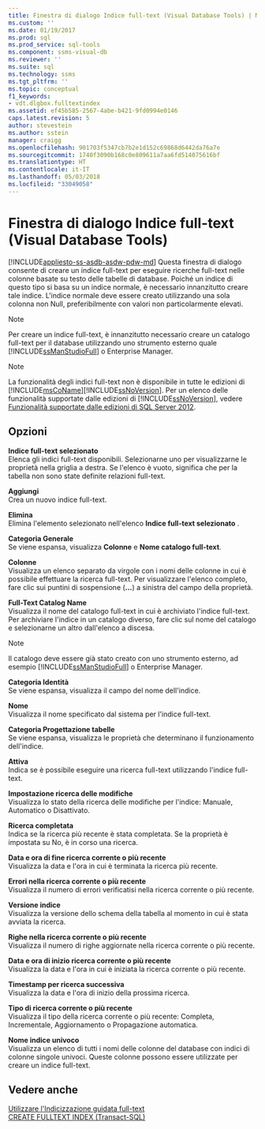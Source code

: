 ```yaml
---
title: Finestra di dialogo Indice full-text (Visual Database Tools) | Microsoft Docs
ms.custom: ''
ms.date: 01/19/2017
ms.prod: sql
ms.prod_service: sql-tools
ms.component: ssms-visual-db
ms.reviewer: ''
ms.suite: sql
ms.technology: ssms
ms.tgt_pltfrm: ''
ms.topic: conceptual
f1_keywords:
- vdt.dlgbox.fulltextindex
ms.assetid: ef45b585-2567-4abe-b421-9fd0994e0146
caps.latest.revision: 5
author: stevestein
ms.author: sstein
manager: craigg
ms.openlocfilehash: 901703f5347cb7b2e1d152c69868d6442da76a7e
ms.sourcegitcommit: 1740f3090b168c0e809611a7aa6fd514075616bf
ms.translationtype: HT
ms.contentlocale: it-IT
ms.lasthandoff: 05/03/2018
ms.locfileid: "33049058"
---
```

# <a name="full-text-index-dialog-box-visual-database-tools"></a>Finestra di dialogo Indice full-text (Visual Database Tools)
[!INCLUDE[appliesto-ss-asdb-asdw-pdw-md](../../includes/appliesto-ss-asdb-asdw-pdw-md.md)]
Questa finestra di dialogo consente di creare un indice full-text per eseguire ricerche full-text nelle colonne basate su testo delle tabelle di database. Poiché un indice di questo tipo si basa su un indice normale, è necessario innanzitutto creare tale indice. L'indice normale deve essere creato utilizzando una sola colonna non Null, preferibilmente con valori non particolarmente elevati.  
  
> [!NOTE]  
> Per creare un indice full-text, è innanzitutto necessario creare un catalogo full-text per il database utilizzando uno strumento esterno quale [!INCLUDE[ssManStudioFull](../../includes/ssmanstudiofull_md.md)] o Enterprise Manager.  
  
> [!NOTE]  
> La funzionalità degli indici full-text non è disponibile in tutte le edizioni di [!INCLUDE[msCoName](../../includes/msconame_md.md)][!INCLUDE[ssNoVersion](../../includes/ssnoversion_md.md)]. Per un elenco delle funzionalità supportate dalle edizioni di [!INCLUDE[ssNoVersion](../../includes/ssnoversion_md.md)], vedere [Funzionalità supportate dalle edizioni di SQL Server 2012](http://msdn.microsoft.com/en-us/5da61ff5-12b9-48e6-b3c8-0dacca1751c4).  
  
## <a name="options"></a>Opzioni  
**Indice full-text selezionato**  
Elenca gli indici full-text disponibili. Selezionarne uno per visualizzarne le proprietà nella griglia a destra. Se l'elenco è vuoto, significa che per la tabella non sono state definite relazioni full-text.  
  
**Aggiungi**  
Crea un nuovo indice full-text.  
  
**Elimina**  
Elimina l'elemento selezionato nell'elenco **Indice full-text selezionato** .  
  
**Categoria Generale**  
Se viene espansa, visualizza **Colonne** e **Nome catalogo full-text**.  
  
**Colonne**  
Visualizza un elenco separato da virgole con i nomi delle colonne in cui è possibile effettuare la ricerca full-text. Per visualizzare l'elenco completo, fare clic sui puntini di sospensione (**…**) a sinistra del campo della proprietà.  
  
**Full-Text Catalog Name**  
Visualizza il nome del catalogo full-text in cui è archiviato l'indice full-text. Per archiviare l'indice in un catalogo diverso, fare clic sul nome del catalogo e selezionarne un altro dall'elenco a discesa.  
  
> [!NOTE]  
> Il catalogo deve essere già stato creato con uno strumento esterno, ad esempio [!INCLUDE[ssManStudioFull](../../includes/ssmanstudiofull_md.md)] o Enterprise Manager.  
  
**Categoria Identità**  
Se viene espansa, visualizza il campo del nome dell'indice.  
  
**Nome**  
Visualizza il nome specificato dal sistema per l'indice full-text.  
  
**Categoria Progettazione tabelle**  
Se viene espansa, visualizza le proprietà che determinano il funzionamento dell'indice.  
  
**Attiva**  
Indica se è possibile eseguire una ricerca full-text utilizzando l'indice full-text.  
  
**Impostazione ricerca delle modifiche**  
Visualizza lo stato della ricerca delle modifiche per l'indice: Manuale, Automatico o Disattivato.  
  
**Ricerca completata**  
Indica se la ricerca più recente è stata completata. Se la proprietà è impostata su No, è in corso una ricerca.  
  
**Data e ora di fine ricerca corrente o più recente**  
Visualizza la data e l'ora in cui è terminata la ricerca più recente.  
  
**Errori nella ricerca corrente o più recente**  
Visualizza il numero di errori verificatisi nella ricerca corrente o più recente.  
  
**Versione indice**  
Visualizza la versione dello schema della tabella al momento in cui è stata avviata la ricerca.  
  
**Righe nella ricerca corrente o più recente**  
Visualizza il numero di righe aggiornate nella ricerca corrente o più recente.  
  
**Data e ora di inizio ricerca corrente o più recente**  
Visualizza la data e l'ora in cui è iniziata la ricerca corrente o più recente.  
  
**Timestamp per ricerca successiva**  
Visualizza la data e l'ora di inizio della prossima ricerca.  
  
**Tipo di ricerca corrente o più recente**  
Visualizza il tipo della ricerca corrente o più recente: Completa, Incrementale, Aggiornamento o Propagazione automatica.  
  
**Nome indice univoco**  
Visualizza un elenco di tutti i nomi delle colonne del database con indici di colonne singole univoci. Queste colonne possono essere utilizzate per creare un indice full-text.  
  
## <a name="see-also"></a>Vedere anche  
[Utilizzare l'Indicizzazione guidata full-text](http://msdn.microsoft.com/en-us/3e9d9605-6525-4781-9168-fdaa06db3459)  
[CREATE FULLTEXT INDEX (Transact-SQL)](http://msdn.microsoft.com/en-us/8b80390f-5f8b-4e66-9bcc-cabd653c19fd)  
  
